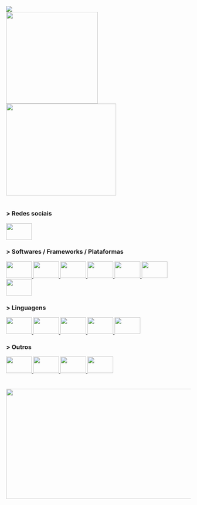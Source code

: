 <div align="left"> 
  <img src="https://readme-typing-svg.demolab.com?font=Fira+Code&pause=1000&color=F34B7D&vCenter=true&width=425&height=30&lines=hey+there%2C+i'm+Takeda !!!" />
</div>

<div align="left">
  <img src="https://user-images.githubusercontent.com/62729864/214825076-246b4734-4db8-4c9f-8859-e316efd170e3.gif" height="250"/>
  <img src="https://github-readme-stats.vercel.app/api/top-langs/?username=TakedaGalaxy&layout=demo&theme=dracula"  height="250" width="300"/>
</div>

#

<div align="left">
  <h3>> Redes sociais</h3>
  <a href="https://www.linkedin.com/in/luiz-gustavo-takeda-a179291b8/" target="_blank" title="Linkedin">
    <img src="https://cdn.jsdelivr.net/gh/devicons/devicon/icons/linkedin/linkedin-original.svg" height="45" width="70"/>
  <a/>
</div>

###

<div align="left">
  <h3>> Softwares / Frameworks / Plataformas</h3>    
  <a href="https://pt.wikipedia.org/wiki/Arduino" target="_blank" title="Arduino">
    <img src="https://cdn.jsdelivr.net/gh/devicons/devicon/icons/arduino/arduino-original.svg" height="45" width="70"/>
  </a>
  <a href="https://pt.wikipedia.org/wiki/Sistema_embarcado" target="_blank" title="Sistema Embarcado">
    <img src="https://cdn.jsdelivr.net/gh/devicons/devicon/icons/embeddedc/embeddedc-original-wordmark.svg" height="45" width="70"/>
  </a>
  <a href="https://pt.wikipedia.org/wiki/Desenvolvimento_web" target="_blank" title="WebSite">
    <img src="https://user-images.githubusercontent.com/62729864/214848750-7efb9e9c-8026-4aa4-8cb1-065d4eb490ca.svg" height="45" width="70"/>
  </a>
  <a href="https://pt.wikipedia.org/wiki/Node.js" target="_blank" title="Node.js">
    <img src="https://cdn.jsdelivr.net/gh/devicons/devicon/icons/nodejs/nodejs-original.svg" height="45" width="70"/>
  </a>
  <a href="https://pt.wikipedia.org/wiki/React_(JavaScript)" target="_blank" title="React Js">
    <img src="https://cdn.jsdelivr.net/gh/devicons/devicon/icons/react/react-original.svg" height="45" width="70"/>
  </a>
  <a href="https://pt.wikipedia.org/wiki/Next.js" target="_blank" title="Next Js">
    <img src="https://user-images.githubusercontent.com/62729864/218258248-50e7e916-1465-4552-a8eb-59d959e6262f.svg" height="45" width="70"/>
  </a>
  <a href="https://pt.wikipedia.org/wiki/KiCad" target="_blank" title="Kicad">
    <img src="https://user-images.githubusercontent.com/62729864/214878778-a319dcab-1a0f-4ce7-9d25-2e0c7f689a18.svg" height="45" width="70"/>
  </a>
</div>

###

<div align="left">
  <h3>> Linguagens</h3>
  <a href="https://pt.wikipedia.org/wiki/C_(linguagem_de_programa%C3%A7%C3%A3o)" target="_blank" title="C">
    <img src="https://cdn.jsdelivr.net/gh/devicons/devicon/icons/c/c-plain.svg" height="45" width="70"/>
  </a>
  <a href="https://pt.wikipedia.org/wiki/C%2B%2B" target="_blank" title="C++">
    <img src="https://cdn.jsdelivr.net/gh/devicons/devicon/icons/cplusplus/cplusplus-plain.svg" height="45" width="70"/>
  </a>
  <a href="https://pt.wikipedia.org/wiki/TypeScript" target="_blank" title="TypesSript">
    <img src="https://cdn.jsdelivr.net/gh/devicons/devicon/icons/typescript/typescript-plain.svg" height="45" width="70"/>
  </a>
  <a href="https://pt.wikipedia.org/wiki/JavaScript" target="_blank" title="JavaScript">
    <img src="https://cdn.jsdelivr.net/gh/devicons/devicon/icons/javascript/javascript-plain.svg" height="45" width="70"/>
  </a>
  <a href="https://en.wikipedia.org/wiki/Python_(programming_language)" target="_blank" title="Python">
    <img src="https://cdn.jsdelivr.net/gh/devicons/devicon/icons/python/python-plain.svg" height="45" width="70"/>
  </a>
</div>

###

<div align="left">
  <h3>> Outros</h3>
  <a href="https://pt.wikipedia.org/wiki/Sass_(linguagem_de_folhas_de_estilos)" target="_blank" title="Sass">
    <img src="https://cdn.jsdelivr.net/gh/devicons/devicon/icons/sass/sass-original.svg" height="45" width="70"/>
  </a>
  <a href="https://pt.wikipedia.org/wiki/HTML" target="_blank" title="Css">
    <img src="https://cdn.jsdelivr.net/gh/devicons/devicon/icons/css3/css3-plain.svg" height="45" width="70"/>
  </a>
  <a href="https://pt.wikipedia.org/wiki/Cascading_Style_Sheets" target="_blank" title="Html">
    <img src="https://cdn.jsdelivr.net/gh/devicons/devicon/icons/html5/html5-plain.svg" height="45" width="70"/>
  </a>
  <a href="https://pt.wikipedia.org/wiki/Bootstrap_(framework_front-end)" target="_blank" title="Bootstrap">
    <img src="https://cdn.jsdelivr.net/gh/devicons/devicon/icons/bootstrap/bootstrap-plain.svg" height="45" width="70"/>
  </a>
</div>

#

<div align="center">
  <img src="http://github-profile-summary-cards.vercel.app/api/cards/profile-details?username=TakedaGalaxy&theme=dracula" height="300" width="900"/>
<div>
